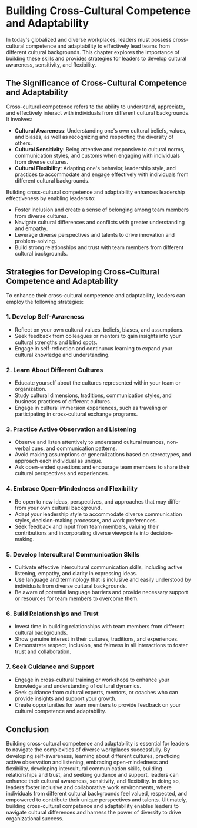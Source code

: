 Building Cross-Cultural Competence and Adaptability
==============================================================

In today's globalized and diverse workplaces, leaders must possess cross-cultural competence and adaptability to effectively lead teams from different cultural backgrounds. This chapter explores the importance of building these skills and provides strategies for leaders to develop cultural awareness, sensitivity, and flexibility.

The Significance of Cross-Cultural Competence and Adaptability
--------------------------------------------------------------

Cross-cultural competence refers to the ability to understand, appreciate, and effectively interact with individuals from different cultural backgrounds. It involves:

* **Cultural Awareness**: Understanding one's own cultural beliefs, values, and biases, as well as recognizing and respecting the diversity of others.
* **Cultural Sensitivity**: Being attentive and responsive to cultural norms, communication styles, and customs when engaging with individuals from diverse cultures.
* **Cultural Flexibility**: Adapting one's behavior, leadership style, and practices to accommodate and engage effectively with individuals from different cultural backgrounds.

Building cross-cultural competence and adaptability enhances leadership effectiveness by enabling leaders to:

* Foster inclusion and create a sense of belonging among team members from diverse cultures.
* Navigate cultural differences and conflicts with greater understanding and empathy.
* Leverage diverse perspectives and talents to drive innovation and problem-solving.
* Build strong relationships and trust with team members from different cultural backgrounds.

Strategies for Developing Cross-Cultural Competence and Adaptability
--------------------------------------------------------------------

To enhance their cross-cultural competence and adaptability, leaders can employ the following strategies:

### 1. Develop Self-Awareness

* Reflect on your own cultural values, beliefs, biases, and assumptions.
* Seek feedback from colleagues or mentors to gain insights into your cultural strengths and blind spots.
* Engage in self-reflection and continuous learning to expand your cultural knowledge and understanding.

### 2. Learn About Different Cultures

* Educate yourself about the cultures represented within your team or organization.
* Study cultural dimensions, traditions, communication styles, and business practices of different cultures.
* Engage in cultural immersion experiences, such as traveling or participating in cross-cultural exchange programs.

### 3. Practice Active Observation and Listening

* Observe and listen attentively to understand cultural nuances, non-verbal cues, and communication patterns.
* Avoid making assumptions or generalizations based on stereotypes, and approach each individual as unique.
* Ask open-ended questions and encourage team members to share their cultural perspectives and experiences.

### 4. Embrace Open-Mindedness and Flexibility

* Be open to new ideas, perspectives, and approaches that may differ from your own cultural background.
* Adapt your leadership style to accommodate diverse communication styles, decision-making processes, and work preferences.
* Seek feedback and input from team members, valuing their contributions and incorporating diverse viewpoints into decision-making.

### 5. Develop Intercultural Communication Skills

* Cultivate effective intercultural communication skills, including active listening, empathy, and clarity in expressing ideas.
* Use language and terminology that is inclusive and easily understood by individuals from diverse cultural backgrounds.
* Be aware of potential language barriers and provide necessary support or resources for team members to overcome them.

### 6. Build Relationships and Trust

* Invest time in building relationships with team members from different cultural backgrounds.
* Show genuine interest in their cultures, traditions, and experiences.
* Demonstrate respect, inclusion, and fairness in all interactions to foster trust and collaboration.

### 7. Seek Guidance and Support

* Engage in cross-cultural training or workshops to enhance your knowledge and understanding of cultural dynamics.
* Seek guidance from cultural experts, mentors, or coaches who can provide insights and support your growth.
* Create opportunities for team members to provide feedback on your cultural competence and adaptability.

Conclusion
----------

Building cross-cultural competence and adaptability is essential for leaders to navigate the complexities of diverse workplaces successfully. By developing self-awareness, learning about different cultures, practicing active observation and listening, embracing open-mindedness and flexibility, developing intercultural communication skills, building relationships and trust, and seeking guidance and support, leaders can enhance their cultural awareness, sensitivity, and flexibility. In doing so, leaders foster inclusive and collaborative work environments, where individuals from different cultural backgrounds feel valued, respected, and empowered to contribute their unique perspectives and talents. Ultimately, building cross-cultural competence and adaptability enables leaders to navigate cultural differences and harness the power of diversity to drive organizational success.
